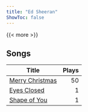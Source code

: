 ```yaml
---
title: "Ed Sheeran"
ShowToc: false
---
```


{{< more >}}

## Songs
Title | Plays 
----- | -----: 
[Merry Christmas](/songs/merry-christmas) | 50
[Eyes Closed](/songs/eyes-closed) | 1
[Shape of You](/songs/shape-of-you) | 1

